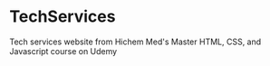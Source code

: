 # TechServices
Tech services website from Hichem Med's Master HTML, CSS, and Javascript course on Udemy
